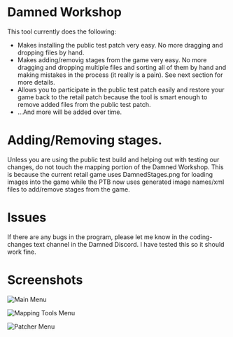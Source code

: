 # Damned Workshop


This tool currently does the following:

* Makes installing the public test patch very easy. No more dragging and dropping files by hand. 
* Makes adding/removig stages from the game very easy. No more dragging and dropping multiple files and sorting all of them by hand and making mistakes in the process (it really is a pain). See next section for more details.
* Allows you to participate in the public test patch easily and restore your game back to the retail patch because the tool is smart enough to remove added files from the public test patch.
* ...And more will be added over time. 


# Adding/Removing stages.

Unless you are using the public test build and helping out with testing our changes, do not touch the mapping portion of the Damned Workshop. This is because the current retail game uses DamnedStages.png for loading images into the game while the PTB now uses generated image names/xml files to add/remove stages from the game.

# Issues

If there are any bugs in the program, please let me know in the coding-changes text channel in the Damned Discord. I have tested this so it should work fine.



# Screenshots


![Main Menu](https://github.com/Sweats/Damned-Workshop/blob/master/DamnedWorkshopMainMenu.png)

![Mapping Tools Menu](https://github.com/Sweats/Damned-Workshop/blob/master/DamnedMappingTool.png)

![Patcher Menu](https://github.com/Sweats/Damned-Workshop/blob/master/DamnedWorkshopPatcherMenu.png)

